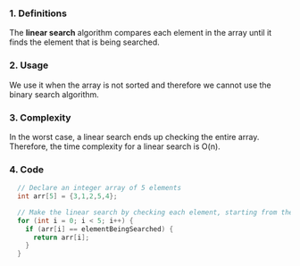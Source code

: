 ### 1. Definitions

The **linear search** algorithm compares each element in the array until it finds the element that is being searched.

### 2. Usage

We use it when the array is not sorted and therefore we cannot use the binary search algorithm.

### 3. Complexity

In the worst case, a linear search ends up checking the entire array. Therefore, the time complexity for a linear search is O(n).

### 4. Code

```cpp
  // Declare an integer array of 5 elements
  int arr[5] = {3,1,2,5,4};

  // Make the linear search by checking each element, starting from the first one
  for (int i = 0; i < 5; i++) {
    if (arr[i] == elementBeingSearched) {
      return arr[i];
    }
  }
```
